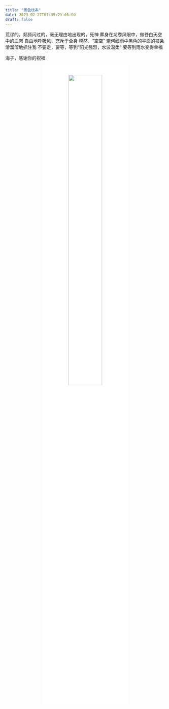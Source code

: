 ```yaml
---
title: "黑色枝条"
date: 2023-02-27T01:39:23-05:00
draft: false
---
```


荒谬的，频频闪过的，毫无理由地出现的，死神
葬身在龙卷风眼中，做苍白天空中的血肉
自由地呼吸风，充斥于全身
释然，“空空”
奈何细雨中黑色的平面的枝条滑溜溜地抓住我
不要走，要等，等到“阳光强烈，水波温柔”
要等到雨水变得幸福

海子，感谢你的祝福

<center>
  <figure>
    <img src=" ../myimages/flattree.jpg " style="width:50%; padding: 30px; background-color: #ffffff;" />
    <figcaption>  </figcaption>
  </figure>
</center>
